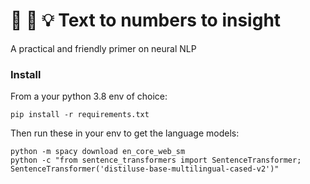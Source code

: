 # 📝 🧮 💡 Text to numbers to insight
A practical and friendly primer on neural NLP

### Install

From a your python 3.8 env of choice:

```
pip install -r requirements.txt
```

Then run these in your env to get the language models:

```
python -m spacy download en_core_web_sm
python -c "from sentence_transformers import SentenceTransformer; SentenceTransformer('distiluse-base-multilingual-cased-v2')"
```

